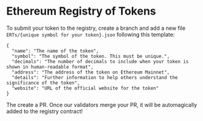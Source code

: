 # Ethereum Registry of Tokens
To submit your token to the registry, create a branch and add a new file `ERTs/{unique symbol for your token}.json` following this template:

```
{
  "name": "The name of the token",
  "symbol": "The symbol of the token. This must be unique.",
  "decimals": "The number of decimals to include when your token is shown in human-readable format",
  "address": "The address of the token on Ethereum Mainnet",
  "details": "Further information to help others understand the significance of the token",
  "website": "URL of the official website for the token"
}

```

The create a PR. Once our validators merge your PR, it will be automagically added to the registry contract!
